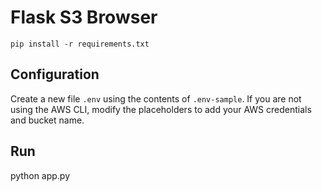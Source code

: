 # Flask S3 Browser


```
pip install -r requirements.txt
```

## Configuration

Create a new file `.env` using the contents of `.env-sample`. 
If you are not using the AWS CLI, modify the placeholders to add your AWS credentials and bucket name.

## Run 

python app.py
